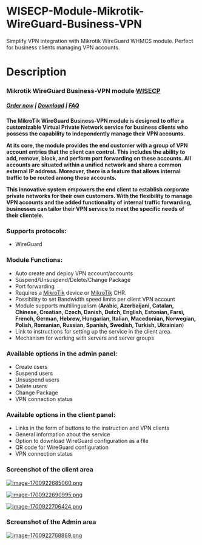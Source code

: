 # WISECP-Module-Mikrotik-WireGuard-Business-VPN
Simplify VPN integration with Mikrotik WireGuard WHMCS module. Perfect for business clients managing VPN accounts.

# Description

### Mikrotik WireGuard Business-VPN module **[WISECP](https://puqcloud.com/link.php?id=78)** 

##### [Order now](https://puqcloud.com/index.php?rp=/store/wisecp-module-mikrotik-wireguard-business-vpn) | [Download](https://download.puqcloud.com/WISECP/Product/PUQ_WISECP-Mikrotik-WireGuard-Business-VPN/) | [FAQ](https://faq.puqcloud.com/)

**The MikroTik WireGuard Business-VPN module is designed to offer a customizable Virtual Private Network service for business clients who possess the capability to independently manage their VPN accounts.**

**At its core, the module provides the end customer with a group of VPN account entries that the client can control. This includes the ability to add, remove, block, and perform port forwarding on these accounts. All accounts are situated within a unified network and share a common external IP address. Moreover, there is a feature that allows internal traffic to be routed among these accounts.**

**This innovative system empowers the end client to establish corporate private networks for their own customers. With the flexibility to manage VPN accounts and the added functionality of internal traffic forwarding, businesses can tailor their VPN service to meet the specific needs of their clientele.**  

### Supports protocols:

- WireGuard

### Module Functions:

- Auto create and deploy VPN account/accounts
- Suspend/Unsuspend/Delete/Change Package
- Port forwarding
- Requires a [MikroTik](https://mikrotik.com/) device or [MikroTik](https://mikrotik.com/) CHR.
- Possibility to set Bandwidth speed limits per client VPN account
- Module supports multilingualism (**Arabic, Azerbaijani, Catalan, Chinese, Croatian, Czech, Danish, Dutch, English, Estonian, Farsi, French, German, Hebrew, Hungarian, Italian, Macedonian, Norwegian, Polish, Romanian, Russian, Spanish, Swedish, Turkish, Ukrainian**)
- Link to instructions for setting up the service in the client area.
- Mechanism for working with servers and server groups

### Available options in the admin panel:

- Create users
- Suspend users
- Unsuspend users
- Delete users
- Change Package
- VPN connection status

### Available options in the client panel:

- Links in the form of buttons to the instruction and VPN clients
- General information about the service
- Option to download WireGuard configuration as a file
- QR code for WireGuard configuration
- VPN connection status

### Screenshot of the client area

[![image-1700922685060.png](https://doc.puq.info/uploads/images/gallery/2023-11/scaled-1680-/image-1700922685060.png)](https://doc.puq.info/uploads/images/gallery/2023-11/image-1700922685060.png)

[![image-1700922690995.png](https://doc.puq.info/uploads/images/gallery/2023-11/scaled-1680-/image-1700922690995.png)](https://doc.puq.info/uploads/images/gallery/2023-11/image-1700922690995.png)

[![image-1700922706424.png](https://doc.puq.info/uploads/images/gallery/2023-11/scaled-1680-/image-1700922706424.png)](https://doc.puq.info/uploads/images/gallery/2023-11/image-1700922706424.png)

### Screenshot of the Admin area

[![image-1700922768869.png](https://doc.puq.info/uploads/images/gallery/2023-11/scaled-1680-/image-1700922768869.png)](https://doc.puq.info/uploads/images/gallery/2023-11/image-1700922768869.png)
